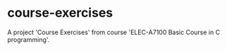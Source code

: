 # course-exercises
A project 'Course Exercises' from course 'ELEC-A7100 Basic Course in C programming'.
